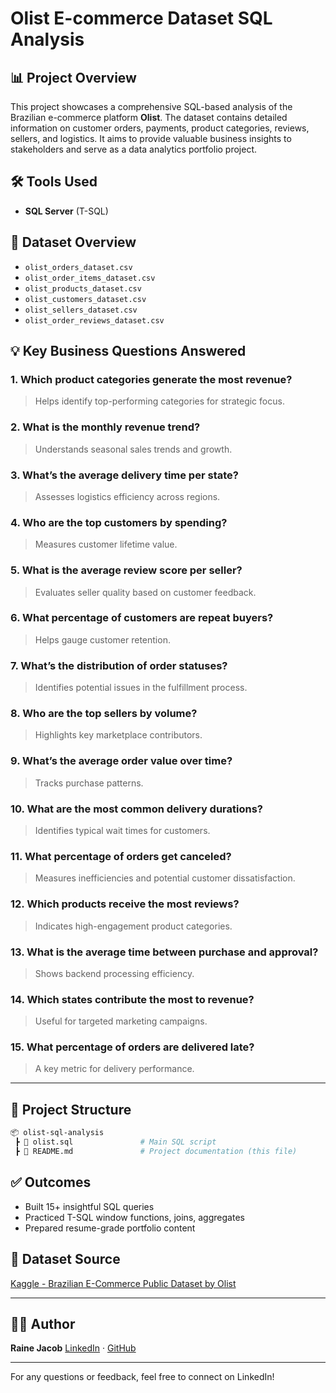 # Olist E-commerce Dataset SQL Analysis

## 📊 Project Overview

This project showcases a comprehensive SQL-based analysis of the Brazilian e-commerce platform **Olist**. The dataset contains detailed information on customer orders, payments, product categories, reviews, sellers, and logistics. It aims to provide valuable business insights to stakeholders and serve as a data analytics portfolio project.

## 🛠 Tools Used

* **SQL Server** (T-SQL)

## 🧩 Dataset Overview

* `olist_orders_dataset.csv`
* `olist_order_items_dataset.csv`
* `olist_products_dataset.csv`
* `olist_customers_dataset.csv`
* `olist_sellers_dataset.csv`
* `olist_order_reviews_dataset.csv`

## 💡 Key Business Questions Answered

### 1. Which product categories generate the most revenue?

> Helps identify top-performing categories for strategic focus.

### 2. What is the monthly revenue trend?

> Understands seasonal sales trends and growth.

### 3. What’s the average delivery time per state?

> Assesses logistics efficiency across regions.

### 4. Who are the top customers by spending?

> Measures customer lifetime value.

### 5. What is the average review score per seller?

> Evaluates seller quality based on customer feedback.

### 6. What percentage of customers are repeat buyers?

> Helps gauge customer retention.

### 7. What’s the distribution of order statuses?

> Identifies potential issues in the fulfillment process.

### 8. Who are the top sellers by volume?

> Highlights key marketplace contributors.

### 9. What’s the average order value over time?

> Tracks purchase patterns.

### 10. What are the most common delivery durations?

> Identifies typical wait times for customers.

### 11. What percentage of orders get canceled?

> Measures inefficiencies and potential customer dissatisfaction.

### 12. Which products receive the most reviews?

> Indicates high-engagement product categories.

### 13. What is the average time between purchase and approval?

> Shows backend processing efficiency.

### 14. Which states contribute the most to revenue?

> Useful for targeted marketing campaigns.

### 15. What percentage of orders are delivered late?

> A key metric for delivery performance.

---

## 📁 Project Structure

```bash
📦 olist-sql-analysis
 ┣ 📄 olist.sql               # Main SQL script          
 ┣ 📄 README.md               # Project documentation (this file)
```

## ✅ Outcomes

* Built 15+ insightful SQL queries
* Practiced T-SQL window functions, joins, aggregates
* Prepared resume-grade portfolio content

## 🔗 Dataset Source

[Kaggle - Brazilian E-Commerce Public Dataset by Olist](https://www.kaggle.com/datasets/olistbr/brazilian-ecommerce)

---

## 👨‍💻 Author

**Raine Jacob**
[LinkedIn](https://www.linkedin.com/in/rainejacob/) · [GitHub](https://github.com/RaineJacob)

---

For any questions or feedback, feel free to connect on LinkedIn!
